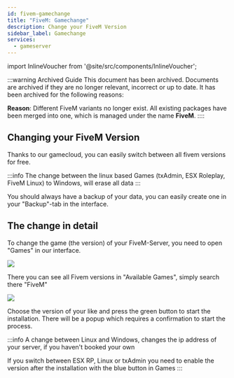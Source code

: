 ```yaml
---
id: fivem-gamechange
title: "FiveM: Gamechange"
description: Change your FiveM Version
sidebar_label: Gamechange
services:
  - gameserver
---
```


import InlineVoucher from '@site/src/components/InlineVoucher';



:::warning Archived Guide
This document has been archived. Documents are archived if they are no longer relevant, incorrect or up to date. It has been archived for the following reasons:

**Reason**: Different FiveM variants no longer exist. All existing packages have been merged into one, which is managed under the name **FiveM**. 
::::



<InlineVoucher />

## Changing your FiveM Version
Thanks to our gamecloud, you can easily switch between all fivem versions for free.

:::info
The change between the linux based Games (txAdmin, ESX Roleplay, FiveM Linux) to Windows, will erase all data
:::

You should always have a backup of your data, you can easily create one in your "Backup"-tab in the interface.

## The change in detail
To change the game (the version) of your FiveM-Server, you need to open "Games" in our interface.

![](https://screensaver01.zap-hosting.com/index.php/s/n82YtN2DEkAeNpq/preview)

There you can see all Fivem versions in "Available Games", simply search there "FiveM"

![](https://screensaver01.zap-hosting.com/index.php/s/drTykzYs2527b7D/preview)

Choose the version of your like and press the green button to start the installation. There will be a popup which requires a confirmation to start the process.

:::info
A change between Linux and Windows, changes the ip address of your server, if you haven't booked your own


If you switch between ESX RP, Linux or txAdmin you need to enable the version after the installation with the blue button in Games
:::
